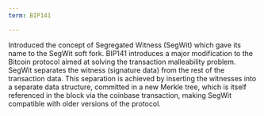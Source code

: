 ```yaml
---
term: BIP141

---
```

Introduced the concept of Segregated Witness (SegWit) which gave its name to the SegWit soft fork. BIP141 introduces a major modification to the Bitcoin protocol aimed at solving the transaction malleability problem. SegWit separates the witness (signature data) from the rest of the transaction data. This separation is achieved by inserting the witnesses into a separate data structure, committed in a new Merkle tree, which is itself referenced in the block via the coinbase transaction, making SegWit compatible with older versions of the protocol.